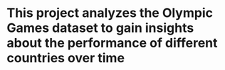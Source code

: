 # This project analyzes the Olympic Games dataset to gain insights about the performance of different countries over time
